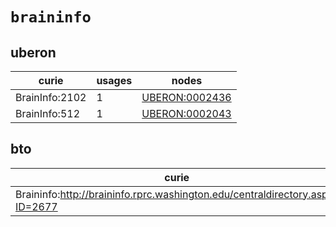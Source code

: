 # `braininfo`

## uberon

| curie          |   usages | nodes                                                           |
|----------------|----------|-----------------------------------------------------------------|
| BrainInfo:2102 |        1 | [UBERON:0002436](http://purl.obolibrary.org/obo/UBERON_0002436) |
| BrainInfo:512  |        1 | [UBERON:0002043](http://purl.obolibrary.org/obo/UBERON_0002043) |

## bto

| curie                                                                        |   usages | nodes                                                     |
|------------------------------------------------------------------------------|----------|-----------------------------------------------------------|
| Braininfo:http://braininfo.rprc.washington.edu/centraldirectory.aspx?ID=2677 |        1 | [BTO:0006534](http://purl.obolibrary.org/obo/BTO_0006534) |

